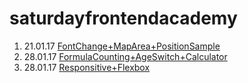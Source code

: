 # saturdayfrontendacademy


1. 21.01.17 [FontChange+MapArea+PositionSample](https://paulvoloschuk.github.io/saturdayfrontendacademy/homework1/index.html)
2. 28.01.17 [FormulaCounting+AgeSwitch+Calculator](https://paulvoloschuk.github.io/saturdayfrontendacademy/homework2.1/index.html)
3. 28.01.17 [Responsitive+Flexbox](https://paulvoloschuk.github.io/saturdayfrontendacademy/homework2.2/index.html)
